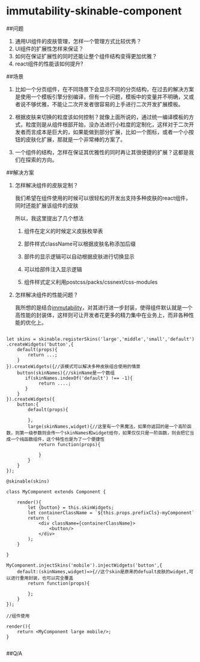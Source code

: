 immutability-skinable-component
===

##问题

1. 通用UI组件的皮肤管理，怎样一个管理方式比较优秀？
2. UI组件的扩展性怎样来保证？
3. 如何在保证扩展性的同时还能让整个组件结构变得更加优雅？
4. react组件的性能该如何提升?



##场景

1. 比如一个分页组件，在不同场景下会显示不同的分页结构，在过去的解决方案是使用一个模板引擎分别编译，但有一个问题，模板中的变量并不明确，又或者说不够优雅，不能让二次开发者很容易的上手进行二次开发扩展模板。

2. 根据皮肤来切换的粒度该如何控制？就像上面所说的，通过统一编译模板的方式，粒度则是从组件根部开始，没办法进行小粒度的定制化，这样对于二次开发者而言成本是巨大的，如果能做到部分扩展，比如一个图标，或者一个小按钮的皮肤化扩展，那就是一个非常棒的方案了。

3. 一个组件的结构，怎样在保证其优雅性的同时再让其很便捷的扩展？这都是我们在探索的方向。



##解决方案

1. 怎样解决组件的皮肤定制？

     我们希望在组件使用的时候可以很轻松的开发出支持多种皮肤的react组件，同时还能扩展该组件的皮肤

     所以，我这里提出了几个想法

      1. 组件在定义的时候定义皮肤枚举表

      2. 部件样式className可以根据皮肤名称添加后缀

      3. 部件的显示逻辑可以自动根据皮肤进行切换显示

      4. 可以给部件注入显示逻辑

      5. 组件样式定义利用postcss/packs/cssnext/css-modules

2. 怎样解决组件的性能问题？
	
	我所想的是结合[immutability](https://github.com/janryWang/immutability)，对其进行进一步封装，使得组件默认就是一个高性能的封装体，这样则可让开发者花更多的精力集中在业务上，而非各种性能的优化上。


```

let skins = skinable.registerSkins('large','middle','small','default')
.createWidgets('button',{
	default(props){
		return ...;
	}
}).createWidgets({//该模式可以解决多种皮肤组合使用的情景
	button(skinNames){//skinName是一个数组
	   if(skinNames.indexOf('default') !== -1){
	   		return ....;
	   }
	}
}).createWidgets({
	button:{
		default(props){
		
		},
		large(skinNames,widget){//这里有一个黑魔法，如果你返回的是一个高阶函数，则第一级参数则会传一个skinNames和widget给你，如果仅仅只是一阶函数，则会把它当成一个纯函数组件，这个特性也是为了一个便捷性
			return function(props){
			
			}
		}
	}
});

@skinable(skins)

class MyComponent extends Component {
    
    render(){
    	let {button} = this.skinWidgets;
    	let containerClassName = `${this.props.prefixCls}-myComponent`
    	return (
    		<div className={containerClassName}>
    			<button/>
    		</div>
    	);
    }

}

MyComponent.injectSkins('mobile').injectWidgets('button',{
	default:(skinNames,widget)=>{//这个skin是原来的defualt皮肤的widget,可以进行重用封装，也可以完全覆盖
		return function(props){
		
		};
	}
});

//组件使用

render(){
	return <MyComponent large mobile/>;
}


```

##Q/A